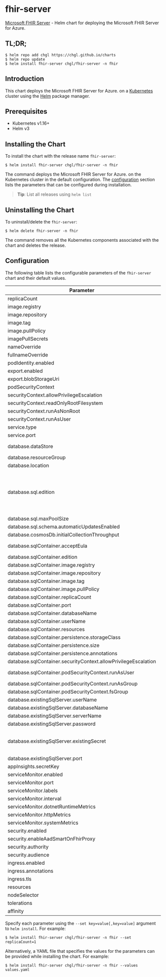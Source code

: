 # fhir-server

[Microsoft FHIR Server](https://github.com/OHDSI) - Helm chart for deploying the Microsoft FHIR Server for Azure.

## TL;DR;

```console
$ helm repo add chgl https://chgl.github.io/charts
$ helm repo update
$ helm install fhir-server chgl/fhir-server -n fhir
```

## Introduction

This chart deploys the Microsoft FHIR Server for Azure. on a [Kubernetes](http://kubernetes.io) cluster using the [Helm](https://helm.sh) package manager.

## Prerequisites

- Kubernetes v1.16+
- Helm v3

## Installing the Chart

To install the chart with the release name `fhir-server`:

```console
$ helm install fhir-server chgl/fhir-server -n fhir
```

The command deploys the Microsoft FHIR Server for Azure. on the Kubernetes cluster in the default configuration. The [configuration](#configuration) section lists the parameters that can be configured during installation.

> **Tip**: List all releases using `helm list`

## Uninstalling the Chart

To uninstall/delete the `fhir-server`:

```console
$ helm delete fhir-server -n fhir
```

The command removes all the Kubernetes components associated with the chart and deletes the release.

## Configuration

The following table lists the configurable parameters of the `fhir-server` chart and their default values.

| Parameter                                                      | Description                                                                                                                                                                                                                               | Default                                          |
| -------------------------------------------------------------- | ----------------------------------------------------------------------------------------------------------------------------------------------------------------------------------------------------------------------------------------- | ------------------------------------------------ |
| replicaCount                                                   |                                                                                                                                                                                                                                           | `1`                                              |
| image.registry                                                 |                                                                                                                                                                                                                                           | `mcr.microsoft.com`                              |
| image.repository                                               |                                                                                                                                                                                                                                           | `healthcareapis/r4-fhir-server`                  |
| image.tag                                                      |                                                                                                                                                                                                                                           | `1.0.800`                                        |
| image.pullPolicy                                               |                                                                                                                                                                                                                                           | `IfNotPresent`                                   |
| imagePullSecrets                                               |                                                                                                                                                                                                                                           | `[]`                                             |
| nameOverride                                                   |                                                                                                                                                                                                                                           | `""`                                             |
| fullnameOverride                                               |                                                                                                                                                                                                                                           | `""`                                             |
| podIdentity.enabled                                            |                                                                                                                                                                                                                                           | `false`                                          |
| export.enabled                                                 |                                                                                                                                                                                                                                           | `false`                                          |
| export.blobStorageUri                                          |                                                                                                                                                                                                                                           | `https://mystorageaccount.blob.core.windows.net` |
| podSecurityContext                                             |                                                                                                                                                                                                                                           | `{}`                                             |
| securityContext.allowPrivilegeEscalation                       |                                                                                                                                                                                                                                           | `false`                                          |
| securityContext.readOnlyRootFilesystem                         |                                                                                                                                                                                                                                           | `true`                                           |
| securityContext.runAsNonRoot                                   |                                                                                                                                                                                                                                           | `true`                                           |
| securityContext.runAsUser                                      |                                                                                                                                                                                                                                           | `10001`                                          |
| service.type                                                   |                                                                                                                                                                                                                                           | `ClusterIP`                                      |
| service.port                                                   |                                                                                                                                                                                                                                           | `80`                                             |
| database.dataStore                                             | options: ExistingSqlServer, SqlServer, SqlContainer, CosmosDb                                                                                                                                                                             | `"SqlServer"`                                    |
| database.resourceGroup                                         |                                                                                                                                                                                                                                           | `""`                                             |
| database.location                                              |                                                                                                                                                                                                                                           | `""`                                             |
| database.sql.edition                                           | 0: Basic 1: Business 2: BusinessCritical 3: DataWarehouse 4: Free 5: GeneralPurpose 6: Hyperscale 7: Premium More at https://godoc.org/github.com/Azure/azure-sdk-for-go/services/preview/sql/mgmt/2015-05-01-preview/sql#DatabaseEdition | `5`                                              |
| database.sql.maxPoolSize                                       |                                                                                                                                                                                                                                           | `100`                                            |
| database.sql.schema.automaticUpdatesEnabled                    |                                                                                                                                                                                                                                           | `true`                                           |
| database.cosmosDb.initialCollectionThroughput                  |                                                                                                                                                                                                                                           | `"400"`                                          |
| database.sqlContainer.acceptEula                               | Accept EULA when deploying with --set database.sqlContainer.acceptEula="Y"                                                                                                                                                                | `"n"`                                            |
| database.sqlContainer.edition                                  |                                                                                                                                                                                                                                           | `"Developer"`                                    |
| database.sqlContainer.image.registry                           |                                                                                                                                                                                                                                           | `mcr.microsoft.com`                              |
| database.sqlContainer.image.repository                         |                                                                                                                                                                                                                                           | `mssql/server`                                   |
| database.sqlContainer.image.tag                                |                                                                                                                                                                                                                                           | `2019-latest`                                    |
| database.sqlContainer.image.pullPolicy                         |                                                                                                                                                                                                                                           | `IfNotPresent`                                   |
| database.sqlContainer.replicaCount                             |                                                                                                                                                                                                                                           | `1`                                              |
| database.sqlContainer.port                                     |                                                                                                                                                                                                                                           | `1433`                                           |
| database.sqlContainer.databaseName                             |                                                                                                                                                                                                                                           | `FHIR`                                           |
| database.sqlContainer.userName                                 |                                                                                                                                                                                                                                           | `sa`                                             |
| database.sqlContainer.resources                                |                                                                                                                                                                                                                                           | `{}`                                             |
| database.sqlContainer.persistence.storageClass                 |                                                                                                                                                                                                                                           | `""`                                             |
| database.sqlContainer.persistence.size                         |                                                                                                                                                                                                                                           | `8Gi`                                            |
| database.sqlContainer.persistence.annotations                  |                                                                                                                                                                                                                                           | `{}`                                             |
| database.sqlContainer.securityContext.allowPrivilegeEscalation |                                                                                                                                                                                                                                           | `false`                                          |
| database.sqlContainer.podSecurityContext.runAsUser             | mssql container has user mssql defined with id 10001                                                                                                                                                                                      | `10001`                                          |
| database.sqlContainer.podSecurityContext.runAsGroup            |                                                                                                                                                                                                                                           | `10001`                                          |
| database.sqlContainer.podSecurityContext.fsGroup               |                                                                                                                                                                                                                                           | `10001`                                          |
| database.existingSqlServer.userName                            |                                                                                                                                                                                                                                           | `sa`                                             |
| database.existingSqlServer.databaseName                        |                                                                                                                                                                                                                                           | `FHIR`                                           |
| database.existingSqlServer.serverName                          |                                                                                                                                                                                                                                           | `mymssql-mssql-linux.default`                    |
| database.existingSqlServer.password                            |                                                                                                                                                                                                                                           | `fhir`                                           |
| database.existingSqlServer.existingSecret                      | name of a pre-created secret to retrieve the SQL Server's password. the secret must have a key named `DATABASEPASSWORD` with the password as its value.                                                                                   | `""`                                             |
| database.existingSqlServer.port                                |                                                                                                                                                                                                                                           | `1433`                                           |
| appInsights.secretKey                                          |                                                                                                                                                                                                                                           | `"instrumentationKey"`                           |
| serviceMonitor.enabled                                         |                                                                                                                                                                                                                                           | `false`                                          |
| serviceMonitor.port                                            |                                                                                                                                                                                                                                           | `1234`                                           |
| serviceMonitor.labels                                          |                                                                                                                                                                                                                                           | `{}`                                             |
| serviceMonitor.interval                                        | prometheus: monitor                                                                                                                                                                                                                       | `30s`                                            |
| serviceMonitor.dotnetRuntimeMetrics                            |                                                                                                                                                                                                                                           | `true`                                           |
| serviceMonitor.httpMetrics                                     |                                                                                                                                                                                                                                           | `true`                                           |
| serviceMonitor.systemMetrics                                   |                                                                                                                                                                                                                                           | `true`                                           |
| security.enabled                                               |                                                                                                                                                                                                                                           | `false`                                          |
| security.enableAadSmartOnFhirProxy                             |                                                                                                                                                                                                                                           | `false`                                          |
| security.authority                                             |                                                                                                                                                                                                                                           | `null`                                           |
| security.audience                                              |                                                                                                                                                                                                                                           | `null`                                           |
| ingress.enabled                                                |                                                                                                                                                                                                                                           | `false`                                          |
| ingress.annotations                                            |                                                                                                                                                                                                                                           | `{}`                                             |
| ingress.tls                                                    |                                                                                                                                                                                                                                           | `[]`                                             |
| resources                                                      |                                                                                                                                                                                                                                           | `{}`                                             |
| nodeSelector                                                   |                                                                                                                                                                                                                                           | `{}`                                             |
| tolerations                                                    |                                                                                                                                                                                                                                           | `[]`                                             |
| affinity                                                       |                                                                                                                                                                                                                                           | `{}`                                             |

Specify each parameter using the `--set key=value[,key=value]` argument to `helm install`. For example:

```console
$ helm install fhir-server chgl/fhir-server -n fhir --set replicaCount=1
```

Alternatively, a YAML file that specifies the values for the parameters can be provided while
installing the chart. For example:

```console
$ helm install fhir-server chgl/fhir-server -n fhir --values values.yaml
```
